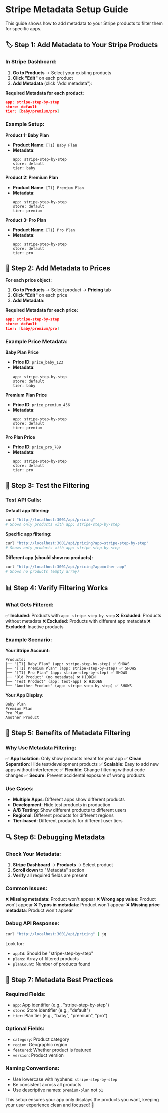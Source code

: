 # Stripe Metadata Setup Guide

This guide shows how to add metadata to your Stripe products to filter them for specific apps.

## 🏷️ **Step 1: Add Metadata to Your Stripe Products**

### **In Stripe Dashboard:**

1. **Go to Products** → Select your existing products
2. **Click "Edit"** on each product
3. **Add Metadata** (click "Add metadata"):

**Required Metadata for each product:**

```json
app: stripe-step-by-step
store: default
tier: [baby/premium/pro]
```

### **Example Setup:**

**Product 1: Baby Plan**

- **Product Name**: `[T1] Baby Plan`
- **Metadata**:
  ```
  app: stripe-step-by-step
  store: default
  tier: baby
  ```

**Product 2: Premium Plan**

- **Product Name**: `[T1] Premium Plan`
- **Metadata**:
  ```
  app: stripe-step-by-step
  store: default
  tier: premium
  ```

**Product 3: Pro Plan**

- **Product Name**: `[T1] Pro Plan`
- **Metadata**:
  ```
  app: stripe-step-by-step
  store: default
  tier: pro
  ```

## 🔧 **Step 2: Add Metadata to Prices**

**For each price object:**

1. **Go to Products** → Select product → **Pricing** tab
2. **Click "Edit"** on each price
3. **Add Metadata**:

**Required Metadata for each price:**

```json
app: stripe-step-by-step
store: default
tier: [baby/premium/pro]
```

### **Example Price Metadata:**

**Baby Plan Price**

- **Price ID**: `price_baby_123`
- **Metadata**:
  ```
  app: stripe-step-by-step
  store: default
  tier: baby
  ```

**Premium Plan Price**

- **Price ID**: `price_premium_456`
- **Metadata**:
  ```
  app: stripe-step-by-step
  store: default
  tier: premium
  ```

**Pro Plan Price**

- **Price ID**: `price_pro_789`
- **Metadata**:
  ```
  app: stripe-step-by-step
  store: default
  tier: pro
  ```

## 🎯 **Step 3: Test the Filtering**

### **Test API Calls:**

**Default app filtering:**

```bash
curl "http://localhost:3001/api/pricing"
# Shows only products with app: stripe-step-by-step
```

**Specific app filtering:**

```bash
curl "http://localhost:3001/api/pricing?app=stripe-step-by-step"
# Shows only products with app: stripe-step-by-step
```

**Different app (should show no products):**

```bash
curl "http://localhost:3001/api/pricing?app=other-app"
# Shows no products (empty array)
```

## 📊 **Step 4: Verify Filtering Works**

### **What Gets Filtered:**

✅ **Included**: Products with `app: stripe-step-by-step`
❌ **Excluded**: Products without metadata
❌ **Excluded**: Products with different app metadata
❌ **Excluded**: Inactive products

### **Example Scenario:**

**Your Stripe Account:**

```
Products:
├── "[T1] Baby Plan" (app: stripe-step-by-step) ✅ SHOWS
├── "[T1] Premium Plan" (app: stripe-step-by-step) ✅ SHOWS
├── "[T1] Pro Plan" (app: stripe-step-by-step) ✅ SHOWS
├── "Old Product" (no metadata) ❌ HIDDEN
├── "Test Product" (app: test-app) ❌ HIDDEN
└── "Another Product" (app: stripe-step-by-step) ✅ SHOWS
```

**Your App Display:**

```
Baby Plan
Premium Plan
Pro Plan
Another Product
```

## 🚀 **Step 5: Benefits of Metadata Filtering**

### **Why Use Metadata Filtering:**

✅ **App Isolation**: Only show products meant for your app
✅ **Clean Separation**: Hide test/development products
✅ **Scalable**: Easy to add new apps without interference
✅ **Flexible**: Change filtering without code changes
✅ **Secure**: Prevent accidental exposure of wrong products

### **Use Cases:**

- **Multiple Apps**: Different apps show different products
- **Development**: Hide test products in production
- **A/B Testing**: Show different products to different users
- **Regional**: Different products for different regions
- **Tier-based**: Different products for different user tiers

## 🔍 **Step 6: Debugging Metadata**

### **Check Your Metadata:**

1. **Stripe Dashboard** → **Products** → Select product
2. **Scroll down** to "Metadata" section
3. **Verify** all required fields are present

### **Common Issues:**

❌ **Missing metadata**: Product won't appear
❌ **Wrong app value**: Product won't appear
❌ **Typos in metadata**: Product won't appear
❌ **Missing price metadata**: Product won't appear

### **Debug API Response:**

```bash
curl "http://localhost:3001/api/pricing" | jq
```

Look for:

- `appId`: Should be "stripe-step-by-step"
- `plans`: Array of filtered products
- `planCount`: Number of products found

## 📝 **Step 7: Metadata Best Practices**

### **Required Fields:**

- `app`: App identifier (e.g., "stripe-step-by-step")
- `store`: Store identifier (e.g., "default")
- `tier`: Plan tier (e.g., "baby", "premium", "pro")

### **Optional Fields:**

- `category`: Product category
- `region`: Geographic region
- `featured`: Whether product is featured
- `version`: Product version

### **Naming Conventions:**

- Use lowercase with hyphens: `stripe-step-by-step`
- Be consistent across all products
- Use descriptive names: `premium-plan` not `p1`

This setup ensures your app only displays the products you want, keeping your user experience clean and focused! 🎯
